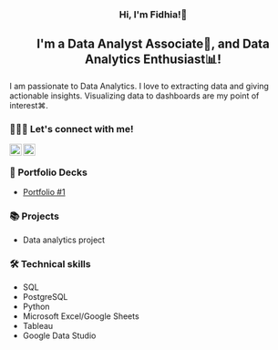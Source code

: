 <h3 align="center">
  Hi, I'm Fidhia!🙌
</h3>
<h2 align="center">
  I'm a Data Analyst Associate🔰, and Data Analytics Enthusiast📊!
</h2>
<p>
  I am passionate to Data Analytics. I love to extracting data and giving actionable insights. Visualizing data to dashboards are my point of interest⌘.
</p>

###  🧑‍🤝‍🧑 Let's connect with me!

<a href="https://www.linkedin.com/in/fidhiaaka/"><img align="left" src="https://raw.githubusercontent.com/yushi1007/yushi1007/main/images/linkedin.svg" alt="Fidhia | LinkedIn" width="21px"/></a>
<a href="https://instagram.com/fidhiaaka"><img align="left" src="https://raw.githubusercontent.com/yushi1007/yushi1007/main/images/instagram.svg" alt="Fidhia | Instagram" width="21px"/></a>
</br>

### 🌻 Portfolio Decks
- <a href="https://docs.google.com/presentation/d/1lyxvqLvSkRa9kgwNueMjadWI-5DFPVtNROfp8TK_2Cs/edit?usp=share_link" target="_blank" rel="noreferrer"> Portfolio #1 </a>

### 📚 Projects
- Data analytics project

### 🛠️ Technical skills
- SQL
- PostgreSQL
- Python
- Microsoft Excel/Google Sheets
- Tableau
- Google Data Studio
